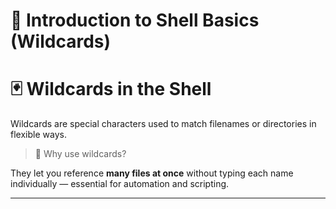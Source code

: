 # 🐚 Introduction to Shell Basics (Wildcards)


# 🃏 Wildcards in the Shell
Wildcards are special characters used to match filenames or directories in flexible ways.

> 📌 Why use wildcards?

They let you reference **many files at once** without typing each name individually — essential for automation and scripting.

---

